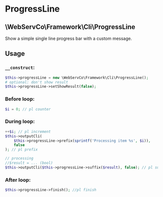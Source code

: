 # ProgressLine

## \WebServCo\Framework\Cli\ProgressLine

Show a simple single line progress bar with a custom message.

## Usage

### `__construct`:
```php
$this->progressLine = new \WebServCo\Framework\Cli\ProgressLine();
# optional: don't show result
$this->progressLine->setShowResult(false);
```

### Before loop:
```php
$i = 0; // pl counter
```

### During loop:
```php
++$i; // pl increment
$this->outputCli(
    $this->progressLine->prefix(sprintf('Processing item %s', $i)),
    false
); // pl prefix

// processing
//$result = ... (bool)
$this->outputCli($this->progressLine->suffix($result), false); // pl suffix
```

### After loop:
```php
$this->progressLine->finish(); //pl finish
```
